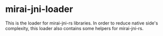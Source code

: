 # mirai-jni-loader
This is the loader for mirai-jni-rs libraries. In order to reduce native side's complexity, this loader also contains some helpers for mirai-jni-rs.